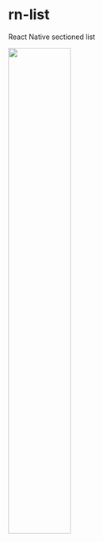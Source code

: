 # rn-list
React Native sectioned list

<img src="https://user-images.githubusercontent.com/46851868/115123967-5a2b6100-9fc8-11eb-9126-13555cec3557.png" width=50% height=50%>

